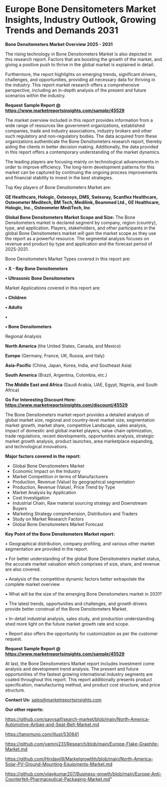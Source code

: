 # Europe Bone Densitometers Market Insights, Industry Outlook, Growing Trends and Demands 2031

<Strong> Bone Densitometers Market Overview 2025 - 2031</strong>

The rising technology in Bone Densitometers Market is also depicted in this research report. Factors that are boosting the growth of the market, and giving a positive push to thrive in the global market is explained in detail.

Furthermore, the report highlights on emerging trends, significant drivers, challenges, and opportunities, providing all necessary data for thriving in the industry. This report market research offers a comprehensive perspective, including an in-depth analysis of the present and future scenarios within the industry.

<strong>Request Sample Report @ <a href=https://www.marketreportsinsights.com/sample/45529>https://www.marketreportsinsights.com/sample/45529</a></strong>

The market overview included in this report provides information from a wide range of resources like government organizations, established companies, trade and industry associations, industry brokers and other such regulatory and non-regulatory bodies. The data acquired from these organizations authenticate the Bone Densitometers research report, thereby aiding the clients in better decision making. Additionally, the data provided in this report offers a contemporary understanding of the market dynamics.

The leading players are focusing mainly on technological advancements in order to improve efficiency. The long-term development patterns for this market can be captured by continuing the ongoing process improvements and financial stability to invest in the best strategies.

Top Key players of Bone Densitometers Market are:

<strong>GE Healthcare, Hologic, Osteosys, DMS, Swissray, Scanflex Healthcare, Osteometer Meditech, BM Tech, Medilink, Beammed Ltd., GE Healthcare, Hologic, Inc., Osteometer MediTech, Inc</strong>

<strong><b>Global Bone Densitometers Market Scope and Size:</b></strong>
The Bone Densitometers market is declared segment by company, region (country), type, and application. Players, stakeholders, and other participants in the global Bone Densitometers market will gain the market scope as they use the report as a powerful resource. The segmental analysis focuses on revenue and product by type and application and the forecast period of 2025-2031.

Bone Densitometers Market Types covered in this report are:

<strong>•  X - Ray Bone Densitometers

•  Ultrasonic Bone Densitometers</strong>

Market Applications covered in this report are:

<strong>•  Children

•  Adults

•  

•  Bone Densitometers</strong> 

Regional Analysis

<strong>North America</strong> (the United States, Canada, and Mexico)

<strong>Europe</strong> (Germany, France, UK, Russia, and Italy)

<strong>Asia-Pacific</strong> (China, Japan, Korea, India, and Southeast Asia)

<strong>South America</strong> (Brazil, Argentina, Colombia, etc.)

<strong>The Middle East and Africa</strong> (Saudi Arabia, UAE, Egypt, Nigeria, and South Africa)

<strong>Go For Interesting Discount Here: <a href=https://www.marketreportsinsights.com/discount/45529>https://www.marketreportsinsights.com/discount/45529</a></strong>

The Bone Densitometers market report provides a detailed analysis of global market size, regional and country-level market size, segmentation market growth, market share, competitive Landscape, sales analysis, impact of domestic and global market players, value chain optimization, trade regulations, recent developments, opportunities analysis, strategic market growth analysis, product launches, area marketplace expanding, and technological innovations.

<strong><b>Major factors covered in the report:</b></strong>
<ul>
  <li>Global Bone Densitometers Market </li>
  <li>Economic Impact on the Industry</li>
  <li>Market Competition in terms of Manufacturers</li>
  <li>Production, Revenue (Value) by geographical segmentation</li>
  <li>Production, Revenue (Value), Price Trend by Type</li>
  <li>Market Analysis by Application</li>
  <li>Cost Investigation</li>
  <li>Industrial Chain, Raw material sourcing strategy and Downstream Buyers</li>
  <li>Marketing Strategy comprehension, Distributors and Traders</li>
  <li>Study on Market Research Factors</li>
  <li>Global Bone Densitometers Market Forecast</li>
</ul>

<strong><b>Key Point of the Bone Densitometers Market report:</b></strong>

• Geographical distribution, company profiling, and various other market segmentation are provided in the report.

• For better understanding of the global Bone Densitometers market status, the accurate market valuation which comprises of size, share, and revenue are also covered.

• Analysis of the competitive dynamic factors better extrapolate the complete market overview

• What will be the size of the emerging Bone Densitometers market in 2031?

• The latest trends, opportunities and challenges, and growth drivers provide better construal of the Bone Densitometers Market.

• In-detail industrial analysis, sales study, and production understanding shed more light on the future market growth rate and scope.

• Report also offers the opportunity for customization as per the customer request.

<strong>Request Sample Report @ <a href=https://www.marketreportsinsights.com/sample/45529>https://www.marketreportsinsights.com/sample/45529</a></strong>

At last, the Bone Densitometers Market report includes investment come analysis and development trend analysis. The present and future opportunities of the fastest growing international industry segments are coated throughout this report. This report additionally presents product specification, manufacturing method, and product cost structure, and price structure.

<strong>Contact Us:</strong>
sales@marketreportsinsights.com

<strong>Our other reports:</strong>

<a href=https://github.com/sayysaif/search-market/blob/main/North-America-Automotive-Airbag-and-Seat-Belt-Market.md>https://github.com/sayysaif/search-market/blob/main/North-America-Automotive-Airbag-and-Seat-Belt-Market.md</a>

<a href=https://tanomuno.com/illust/530641>https://tanomuno.com/illust/530641</a>

<a href=https://github.com/yamini231/Research/blob/main/Europe-Flake-Graphite-Market.md>https://github.com/yamini231/Research/blob/main/Europe-Flake-Graphite-Market.md</a>

<a href=https://github.com/Hindavii9/Marketgrowthh/blob/main/North-America-Solar-PV-Ground-Mounting-Equipments-Market.md>https://github.com/Hindavii9/Marketgrowthh/blob/main/North-America-Solar-PV-Ground-Mounting-Equipments-Market.md</a>

<a href=https://github.com/vijaykumar207/Business-growth/blob/main/Europe-Anti-Counterfeit-Pharmaceutical-Packaging-Market.md>https://github.com/vijaykumar207/Business-growth/blob/main/Europe-Anti-Counterfeit-Pharmaceutical-Packaging-Market.md</a>"

